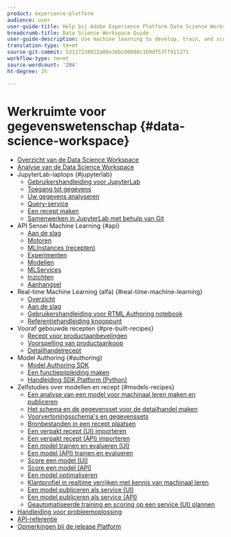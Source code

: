 ```yaml
---
product: experience-platform
audience: user
user-guide-title: Help bij Adobe Experience Platform Data Science Workspace
breadcrumb-title: Data Science Workspace Guide
user-guide-description: Use machine learning to develop, train, and score models and recipes with Adobe Sensei and JupyterLab Notebooks.
translation-type: tm+mt
source-git-commit: 53137238022a08e38bc00888c1b9df53ff911271
workflow-type: tm+mt
source-wordcount: '204'
ht-degree: 2%

---
```



# Werkruimte voor gegevenswetenschap {#data-science-workspace}

* [Overzicht van de Data Science Workspace](home.md)
* [Analyse van de Data Science Workspace](walkthrough.md)
* JupyterLab-laptops {#jupyterlab}
   * [Gebruikershandleiding voor JupyterLab](jupyterlab/overview.md)
   * [Toegang tot gegevens](jupyterlab/access-notebook-data.md)
   * [Uw gegevens analyseren](jupyterlab/analyze-your-data.md)
   * [Query-service](jupyterlab/query-service.md)
   * [Een recept maken](jupyterlab/create-a-recipe.md)
   * [Samenwerken in JupyterLab met behulp van Git](jupyterlab/using-git-for-collaboration.md)
* API Sensei Machine Learning {#api}
   * [Aan de slag](api/getting-started.md)
   * [Motoren](api/engines.md)
   * [MLInstances (recepten)](api/mlinstances.md)
   * [Experimenten](api/experiments.md)
   * [Modellen](api/models.md)
   * [MLServices](api/mlservices.md)
   * [Inzichten](api/insights.md)
   * [Aanhangsel](api/appendix.md)
* Real-time Machine Learning (alfa) {#real-time-machine-learning}
   * [Overzicht](real-time-machine-learning/home.md)
   * [Aan de slag](real-time-machine-learning/getting-started.md)
   * [Gebruikershandleiding voor RTML Authoring notebook](real-time-machine-learning/rtml-authoring-notebook.md)
   * [Referentiehandleiding knooppunt](real-time-machine-learning/node-reference.md)
* Vooraf gebouwde recepten {#pre-built-recipes}
   * [Recept voor productaanbevelingen](pre-built-recipes/product-recommendations.md)
   * [Voorspelling van productaankoop](pre-built-recipes/product-purchase-prediction.md)
   * [Detailhandelrecept](pre-built-recipes/retail-sales.md)
* Model Authoring {#authoring}
   * [Model Authoring SDK](authoring/sdk.md)
   * [Een functiepijpleiding maken](authoring/feature-pipeline.md)
   * [Handleiding SDK Platform (Python)](authoring/platform-sdk.md)
* Zelfstudies over modellen en recept {#models-recipes}
   * [Een analyse van een model voor machinaal leren maken en publiceren](models-recipes/create-publish-model.md)
   * [Het schema en de gegevensset voor de detailhandel maken](models-recipes/create-retails-sales-dataset.md)
   * [Voorvertoningsschema&#39;s en gegevenssets](models-recipes/preview-schema-data.md)
   * [Bronbestanden in een recept plaatsen](models-recipes/package-source-files-recipe.md)
   * [Een verpakt recept (UI) importeren](models-recipes/import-packaged-recipe-ui.md)
   * [Een verpakt recept (API) importeren](models-recipes/import-packaged-recipe-api.md)
   * [Een model trainen en evalueren (UI)](models-recipes/train-evaluate-model-ui.md)
   * [Een model (API) trainen en evalueren](models-recipes/train-evaluate-model-api.md)
   * [Score een model (UI)](models-recipes/score-model-ui.md)
   * [Score een model (API)](models-recipes/score-model-api.md)
   * [Een model optimaliseren](models-recipes/optimize-model.md)
   * [Klantprofiel in realtime verrijken met kennis van machinaal leren](models-recipes/enrich-profile.md)
   * [Een model publiceren als service (UI)](models-recipes/publish-model-service-ui.md)
   * [Een model publiceren als service (API)](models-recipes/publish-model-service-api.md)
   * [Geautomatiseerde training en scoring op een service (UI) plannen](models-recipes/schedule-models-ui.md)
* [Handleiding voor probleemoplossing](troubleshooting-guide.md)
* [API-referentie](https://www.adobe.io/apis/experienceplatform/home/api-reference.html#!acpdr/swagger-specs/sensei-ml-api.yaml)
* [Opmerkingen bij de release Platform](https://www.adobe.com/go/platform-release-notes-en)